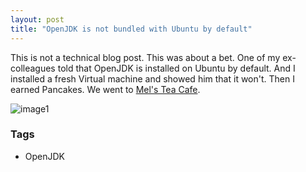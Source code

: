 ```yaml
---
layout: post
title: "OpenJDK is not bundled with Ubuntu by default"
---
```


This is not a technical blog post. This was about a bet. One of my ex-colleagues told that OpenJDK is installed on Ubuntu by default. And I installed a fresh Virtual machine and showed him that it won't. Then I earned Pancakes. We went to [Mel's Tea Cafe](https://www.facebook.com/themelsteacafe). 

![image1](http://1.bp.blogspot.com/-qnfeJizqIxY/VMQXI0KL6BI/AAAAAAAABMs/tD7bmlZZNzs/s1600/mltc.jpg)

### Tags 

- OpenJDK
